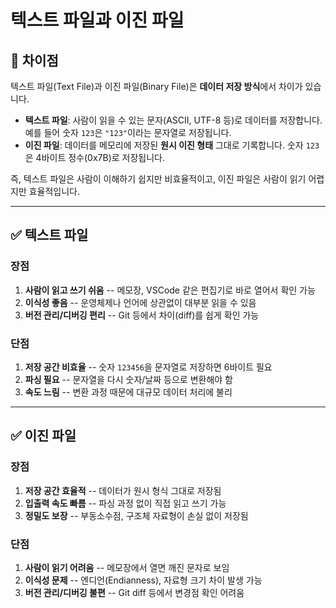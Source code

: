 # 텍스트 파일과 이진 파일

## 📌 차이점

텍스트 파일(Text File)과 이진 파일(Binary File)은 **데이터 저장
방식**에서 차이가 있습니다.

-   **텍스트 파일**: 사람이 읽을 수 있는 문자(ASCII, UTF-8 등)로
    데이터를 저장합니다. 예를 들어 숫자 `123`은 `"123"`이라는 문자열로
    저장됩니다.
-   **이진 파일**: 데이터를 메모리에 저장된 **원시 이진 형태** 그대로
    기록합니다. 숫자 `123`은 4바이트 정수(0x7B)로 저장됩니다.

즉, 텍스트 파일은 사람이 이해하기 쉽지만 비효율적이고, 이진 파일은
사람이 읽기 어렵지만 효율적입니다.

------------------------------------------------------------------------

## ✅ 텍스트 파일

### 장점

1.  **사람이 읽고 쓰기 쉬움** -- 메모장, VSCode 같은 편집기로 바로
    열어서 확인 가능
2.  **이식성 좋음** -- 운영체제나 언어에 상관없이 대부분 읽을 수 있음
3.  **버전 관리/디버깅 편리** -- Git 등에서 차이(diff)를 쉽게 확인 가능

### 단점

1.  **저장 공간 비효율** -- 숫자 `123456`을 문자열로 저장하면 6바이트
    필요
2.  **파싱 필요** -- 문자열을 다시 숫자/날짜 등으로 변환해야 함
3.  **속도 느림** -- 변환 과정 때문에 대규모 데이터 처리에 불리

------------------------------------------------------------------------

## ✅ 이진 파일

### 장점

1.  **저장 공간 효율적** -- 데이터가 원시 형식 그대로 저장됨
2.  **입출력 속도 빠름** -- 파싱 과정 없이 직접 읽고 쓰기 가능
3.  **정밀도 보장** -- 부동소수점, 구조체 자료형이 손실 없이 저장됨

### 단점

1.  **사람이 읽기 어려움** -- 메모장에서 열면 깨진 문자로 보임
2.  **이식성 문제** -- 엔디언(Endianness), 자료형 크기 차이 발생 가능
3.  **버전 관리/디버깅 불편** -- Git diff 등에서 변경점 확인 어려움